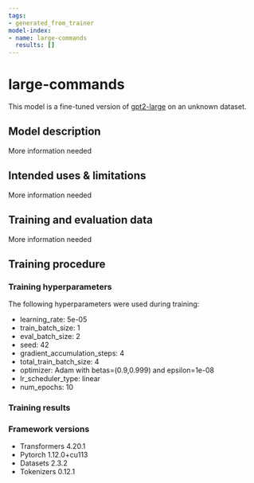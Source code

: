```yaml
---
tags:
- generated_from_trainer
model-index:
- name: large-commands
  results: []
---
```


<!-- This model card has been generated automatically according to the information the Trainer had access to. You
should probably proofread and complete it, then remove this comment. -->

# large-commands

This model is a fine-tuned version of [gpt2-large](https://huggingface.co/gpt2-large) on an unknown dataset.

## Model description

More information needed

## Intended uses & limitations

More information needed

## Training and evaluation data

More information needed

## Training procedure

### Training hyperparameters

The following hyperparameters were used during training:
- learning_rate: 5e-05
- train_batch_size: 1
- eval_batch_size: 2
- seed: 42
- gradient_accumulation_steps: 4
- total_train_batch_size: 4
- optimizer: Adam with betas=(0.9,0.999) and epsilon=1e-08
- lr_scheduler_type: linear
- num_epochs: 10

### Training results



### Framework versions

- Transformers 4.20.1
- Pytorch 1.12.0+cu113
- Datasets 2.3.2
- Tokenizers 0.12.1
